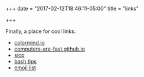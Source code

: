 +++
date = "2017-02-12T18:46:11-05:00"
title = "links"

+++

Finally, a place for cool links.

- [colormind.io](http://colormind.io)
- [computers-are-fast.github.io](http://computers-are-fast.github.io)
- [sicp](http://sarabander.github.io/sicp/)
- [bash tips](http://jvns.ca/blog/2017/03/26/bash-quirks/)
- [emoji
    list](https://apps.timwhitlock.info/emoji/tables/unicode)
